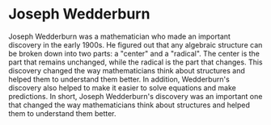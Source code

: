 # Joseph Wedderburn

Joseph Wedderburn was a mathematician who made an important discovery in the early 1900s. He figured out that any algebraic structure can be broken down into two parts: a "center" and a "radical". The center is the part that remains unchanged, while the radical is the part that changes. This discovery changed the way mathematicians think about structures and helped them to understand them better. In addition, Wedderburn's discovery also helped to make it easier to solve equations and make predictions. In short, Joseph Wedderburn's discovery was an important one that changed the way mathematicians think about structures and helped them to understand them better.
